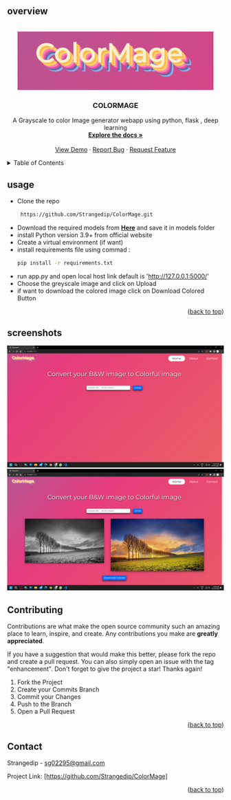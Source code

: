 <!-- Improved compatibility of back to top link: See: https://github.com/Strangedip/ColorMage/pull/73 -->
<a name="readme-top"></a>
## overview
<!-- PROJECT LOGO -->
<br />
<div align="center">
  <a href="https://github.com/Strangedip/ColorMage">
    <img src="images/logo.png" alt="Logo">
  </a>

<h3 align="center">COLORMAGE</h3>

  <p align="center">
    A Grayscale to color Image generator webapp using python, flask , deep learning
    <br />
    <a href="https://github.com/Strangedip/ColorMage"><strong>Explore the docs »</strong></a>
    <br />
    <br />
    <a href="https://github.com/Strangedip/ColorMage">View Demo</a>
    ·
    <a href="https://github.com/github_username/repo_name/issues">Report Bug</a>
    ·
    <a href="https://github.com/github_username/repo_name/issues">Request Feature</a>
  </p>
</div>



<!-- TABLE OF CONTENTS -->
<details>
  <summary>Table of Contents</summary>
    <li><a href="#overview">Overview</a></li>
    <li><a href="#usage">Usage</a></li>
    <li><a href="#screenshots">Scareenshots</a></li>
    <li><a href="#contributing">Contributing</a></li>
    <li><a href="#contact">Contact</a></li>

  </ol>
</details>



<!-- INSTALLATION & USAGE -->
## usage
* Clone the repo
  ```sh
   https://github.com/Strangedip/ColorMage.git
   ```
* Download the required models from <a href="[https://github.com/Strangedip/ColorMage](https://drive.google.com/drive/folders/1cLuBXxMyccOnwL_tDTItjDaoLa0EBpBw?usp=sharing)"><strong>Here</strong></a> and save it in models folder 
* install Python version 3.9+ from official website
* Create a virtual environment (if want)
* install requirements file using commad :
  ```sh
  pip install -r requirements.txt
  ```
* run app.py and open local host link default is 'http://127.0.0.1:5000/'
* Choose the greyscale image and click on Upload
* if want to download the colored image click on Download Colored Button

<p align="right">(<a href="#readme-top">back to top</a>)</p>

<!-- SCREENSHOTS -->
## screenshots
<a href="https://github.com/Strangedip/ColorMage">
    <img src="images/website.png" alt="website">
</a>
 
<a href="https://github.com/Strangedip/ColorMage">
    <img src="images/working.png" alt="working">
</a>


<!-- CONTRIBUTING -->
## Contributing

Contributions are what make the open source community such an amazing place to learn, inspire, and create. Any contributions you make are **greatly appreciated**.

If you have a suggestion that would make this better, please fork the repo and create a pull request. You can also simply open an issue with the tag "enhancement".
Don't forget to give the project a star! Thanks again!

1. Fork the Project
2. Create your Commits Branch
3. Commit your Changes
4. Push to the Branch 
5. Open a Pull Request

<p align="right">(<a href="#readme-top">back to top</a>)</p>




<!-- CONTACT -->
## Contact

Strangedip - sg02295@gmail.com

Project Link: [https://github.com/Strangedip/ColorMage]

<p align="right">(<a href="#readme-top">back to top</a>)</p>
